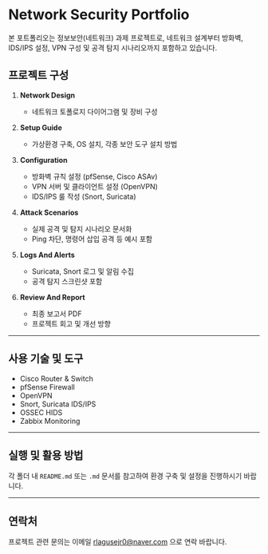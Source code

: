 # Network Security Portfolio

본 포트폴리오는 정보보안(네트워크) 과제 프로젝트로, 네트워크 설계부터 방화벽, IDS/IPS 설정, VPN 구성 및 공격 탐지 시나리오까지 포함하고 있습니다.

## 프로젝트 구성

1. **Network Design**  
   - 네트워크 토폴로지 다이어그램 및 장비 구성

2. **Setup Guide**  
   - 가상환경 구축, OS 설치, 각종 보안 도구 설치 방법

3. **Configuration**  
   - 방화벽 규칙 설정 (pfSense, Cisco ASAv)  
   - VPN 서버 및 클라이언트 설정 (OpenVPN)  
   - IDS/IPS 룰 작성 (Snort, Suricata)

4. **Attack Scenarios**  
   - 실제 공격 및 탐지 시나리오 문서화  
   - Ping 차단, 명령어 삽입 공격 등 예시 포함

5. **Logs And Alerts**  
   - Suricata, Snort 로그 및 알림 수집  
   - 공격 탐지 스크린샷 포함

6. **Review And Report**  
   - 최종 보고서 PDF  
   - 프로젝트 회고 및 개선 방향

---

## 사용 기술 및 도구

- Cisco Router & Switch  
- pfSense Firewall  
- OpenVPN  
- Snort, Suricata IDS/IPS  
- OSSEC HIDS  
- Zabbix Monitoring

---

## 실행 및 활용 방법

각 폴더 내 `README.md` 또는 `.md` 문서를 참고하여 환경 구축 및 설정을 진행하시기 바랍니다.

---

## 연락처

프로젝트 관련 문의는 이메일 rlagusejr0@naver.com 으로 연락 바랍니다.
